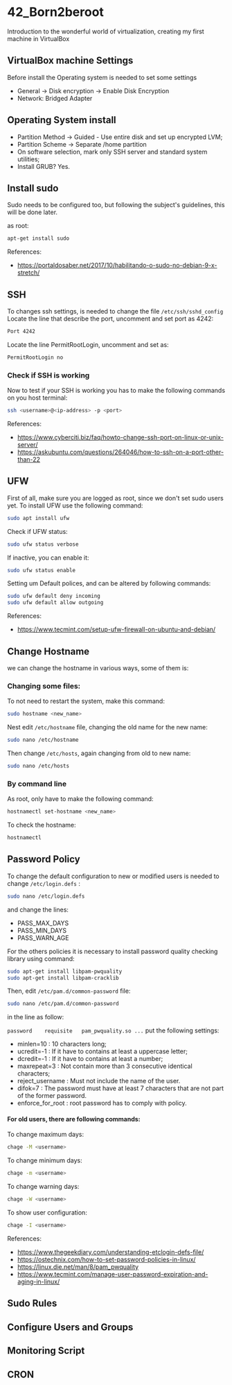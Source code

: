 # 42_Born2beroot
Introduction to the wonderful world of virtualization, creating my first machine in VirtualBox

## VirtualBox machine Settings
Before install the Operating system is needed to set some settings

* General -> Disk encryption -> Enable Disk Encryption
* Network: Bridged Adapter

## Operating System install
* Partition Method -> Guided - Use entire disk and set up encrypted LVM;
* Partition Scheme -> Separate /home partition
* On software selection, mark only SSH server and standard system utilities;
* Install GRUB? Yes.

## Install sudo
Sudo needs to be configured too, but following the subject's guidelines, this will be done later.

as root:
```bash
apt-get install sudo
```
References:
- https://portaldosaber.net/2017/10/habilitando-o-sudo-no-debian-9-x-stretch/

## SSH
To changes ssh settings, is needed to change the file `/etc/ssh/sshd_config`
Locate the line that describe the port, uncomment and set port as 4242:
```bash
Port 4242
```
Locate the line PermitRootLogin, uncomment and set as:
```bash
PermitRootLogin no
```

### Check if SSH is working
Now to test if your SSH is working you has to make the following commands on you host terminal:
```bash
ssh <username>@<ip-address> -p <port>
```
References:
- https://www.cyberciti.biz/faq/howto-change-ssh-port-on-linux-or-unix-server/
- https://askubuntu.com/questions/264046/how-to-ssh-on-a-port-other-than-22

## UFW
First of all, make sure you are logged as root, since we don't set sudo users yet.
To install UFW use the following command:
```bash
sudo apt install ufw
```
Check if UFW status:
```bash
sudo ufw status verbose
```
If inactive, you can enable it:
```bash
sudo ufw status enable 
```
Setting um Default polices, and can be altered by following commands:
```bash
sudo ufw default deny incoming
sudo ufw default allow outgoing
```

References:
- https://www.tecmint.com/setup-ufw-firewall-on-ubuntu-and-debian/

## Change Hostname
we can change the hostname in various ways, some of them is:

### Changing some files:
To not need to restart the system, make this command:
```bash
sudo hostname <new_name>
```
Nest edit `/etc/hostname` file, changing the old name for the new name:
```bash
sudo nano /etc/hostname
```
Then change `/etc/hosts`, again changing from old to new name:
```bash
sudo nano /etc/hosts
```
### By command line
As root, only have to make the following command:
```bash
hostnamectl set-hostname <new_name>
```
To check the hostname:
```bash
hostnamectl
```

## Password Policy
To change the default configuration to new or modified users is needed to change `/etc/login.defs` :
```bash
sudo nano /etc/login.defs
```
and change the lines:
- PASS_MAX_DAYS	<Maximum number of days a password may be used>
- PASS_MIN_DAYS	<Minimum number of days aallowed between password changes>
- PASS_WARN_AGE <Number of days warning given before a password expires>

For the others policies it is necessary to install password quality checking library using command:
```bash
sudo apt-get install libpam-pwquality
sudo apt-get install libpam-cracklib
```
Then, edit `/etc/pam.d/common-password` file:
```bash
sudo nano /etc/pam.d/common-password
```
in the line as follow:

`
password	requisite	pam_pwquality.so ...
`
put the following settings:
- minlen=10 : 10 characters long;
- ucredit=-1 : If it have to contains at least a uppercase letter;
- dcredit=-1 : If it have to contains at least a number;
- maxrepeat=3 : Not contain more than 3 consecutive identical characters;
- reject_username : Must not include the name of the user.
- difok=7 : The password must have at least 7 characters that are not part of the former password.
- enforce_for_root : root password has to comply with policy.

#### For old users, there are following commands:
To change maximum days:
```bash
chage -M <username>
```
To change minimum days:
```bash
chage -m <username>
```
To change warning days:
```bash
chage -W <username>
```
To show user configuration:
```bash
chage -I <username>
```


References:
- https://www.thegeekdiary.com/understanding-etclogin-defs-file/
- https://ostechnix.com/how-to-set-password-policies-in-linux/
- https://linux.die.net/man/8/pam_pwquality
- https://www.tecmint.com/manage-user-password-expiration-and-aging-in-linux/

## Sudo Rules

## Configure Users and Groups

## Monitoring Script

## CRON
